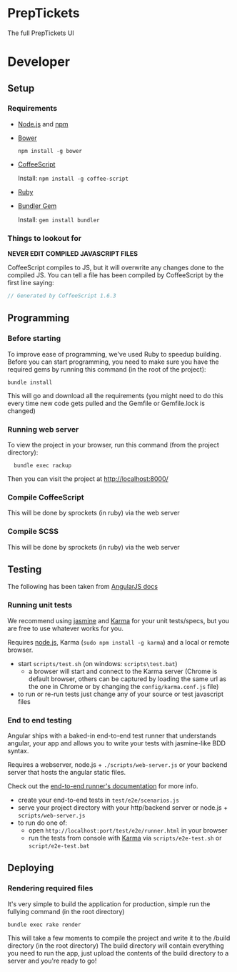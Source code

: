 PrepTickets
===========

The full PrepTickets UI


# Developer

## Setup

### Requirements
  * [Node.js](http://nodejs.org/) and [npm](https://npmjs.org/)
  * [Bower](http://bower.io/)

    `npm install -g bower`

  * [CoffeeScript](http://coffeescript.org/)

    Install: `npm install -g coffee-script`

  * [Ruby](http://www.ruby-lang.org/en/)
  * [Bundler Gem](http://gembundler.com/)

    Install: `gem install bundler`

### Things to lookout for
**NEVER EDIT COMPILED JAVASCRIPT FILES**

CoffeeScript compiles to JS, but it will overwrite any changes done to the compiled JS.
You can tell a file has been compiled by CoffeeScript by the first line saying: 

```Javascript
// Generated by CoffeeScript 1.6.3
```


## Programming

### Before starting

To improve ease of programming, we've used Ruby to speedup building. Before you can start programming, you need to make sure you have the required gems by running this command (in the root of the project):

```
bundle install
```

This will go and download all the requirements (you might need to do this every time new code gets pulled and the Gemfile or Gemfile.lock is changed)

### Running web server

To view the project in your browser, run this command (from the project directory):

```
  bundle exec rackup
```

Then you can visit the project at [http://localhost:8000/](http://localhost:8000/)


### Compile CoffeeScript

This will be done by sprockets (in ruby) via the web server

### Compile SCSS

This will be done by sprockets (in ruby) via the web server

## Testing

The following has been taken from [AngularJS docs](https://github.com/angular/angular-seed)

### Running unit tests

We recommend using [jasmine](http://pivotal.github.com/jasmine/) and
[Karma](http://karma-runner.github.io) for your unit tests/specs, but you are free
to use whatever works for you.

Requires [node.js](http://nodejs.org/), Karma (`sudo npm install -g karma`) and a local
or remote browser.

* start `scripts/test.sh` (on windows: `scripts\test.bat`)
  * a browser will start and connect to the Karma server (Chrome is default browser, others can be captured by loading the same url as the one in Chrome or by changing the `config/karma.conf.js` file)
* to run or re-run tests just change any of your source or test javascript files


### End to end testing

Angular ships with a baked-in end-to-end test runner that understands angular, your app and allows
you to write your tests with jasmine-like BDD syntax.

Requires a webserver, node.js + `./scripts/web-server.js` or your backend server that hosts the angular static files.

Check out the
[end-to-end runner's documentation](http://docs.angularjs.org/guide/dev_guide.e2e-testing) for more
info.

* create your end-to-end tests in `test/e2e/scenarios.js`
* serve your project directory with your http/backend server or node.js + `scripts/web-server.js`
* to run do one of:
  * open `http://localhost:port/test/e2e/runner.html` in your browser
  * run the tests from console with [Karma](http://karma-runner.github.io) via
    `scripts/e2e-test.sh` or `script/e2e-test.bat`

## Deploying

### Rendering required files

It's very simple to build the application for production, simple run the fullying command (in the root directory)

```
bundle exec rake render
```

This will take a few moments to compile the project and write it to the /build directory (in the root directory)
The build directory will contain everything you need to run the app, just upload the contents of the build directory to a server and you're ready to go!
